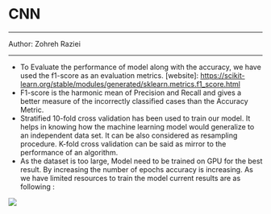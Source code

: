 # CNN

---------- 

 Author: Zohreh Raziei 

-----------
- To Evaluate the performance of model along with the accuracy, we have used the f1-score as an evaluation metrics. 
  [website]: https://scikit-learn.org/stable/modules/generated/sklearn.metrics.f1_score.html
- F1-score is the harmonic mean of Precision and Recall and gives a better measure of the incorrectly classified cases than the Accuracy Metric.
- Stratified 10-fold cross validation has been used to train our model. It helps in knowing how the machine learning model would generalize to an independent data set. It can be also considered as resampling procedure. K-fold cross validation can be said as mirror to the performance of an algorithm.
- As the dataset is too large, Model need to be trained on GPU for the best result. By increasing the number of epochs accuracy is increasing. As we have limited resources to train the model current results are as following :  

![](https://i.imgur.com/yeF8c2X.png) 
